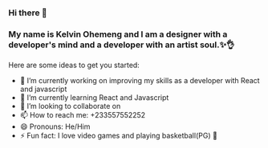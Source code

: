 ### Hi there 👋

### My name is Kelvin Ohemeng and I am a designer with a developer's mind and a developer with an artist soul.✨👌

Here are some ideas to get you started:

- 🔭 I’m currently working on improving my skills as a developer with React and javascript
- 🌱 I’m currently learning React and Javascript
- 👯 I’m looking to collaborate on 
- 📫 How to reach me: +233557552252
- 😄 Pronouns: He/Him
- ⚡ Fun fact: I love video games and playing basketball(PG) 🏀

